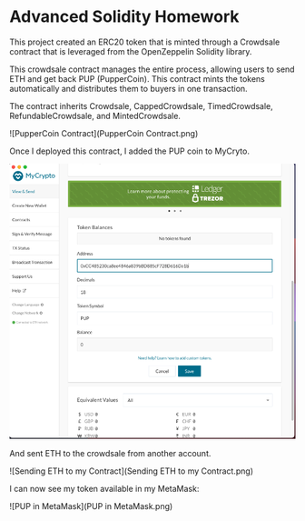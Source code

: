 # Advanced Solidity Homework

This project created an ERC20 token that is minted through a Crowdsale contract that is leveraged from the OpenZeppelin Solidity library.

This crowdsale contract manages the entire process, allowing users to send ETH and get back PUP (PupperCoin).
This contract mints the tokens automatically and distributes them to buyers in one transaction.

The contract inherits Crowdsale, CappedCrowdsale, TimedCrowdsale, RefundableCrowdsale, and MintedCrowdsale.

![PupperCoin Contract](PupperCoin Contract.png)

Once I deployed this contract, I added the PUP coin to MyCryto.

![Adding PUP token to MyCrypto](https://github.com/ingridschommer/Advanced_Solidity_Homework/blob/main/Screenshots/Adding%20PUP%20token%20to%20MyCrypto.png)

And sent ETH to the crowdsale from another account. 

![Sending ETH to my Contract](Sending ETH to my Contract.png)

I can now see my token available in my MetaMask:

![PUP in MetaMask](PUP in MetaMask.png)